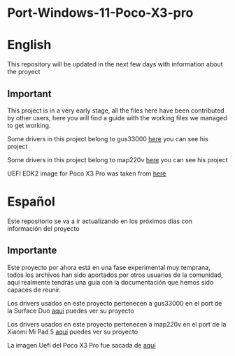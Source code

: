 # Port-Windows-11-Poco-X3-pro

# English

This repository will be updated in the next few days with information about the proyect

## Important

This project is in a very early stage, all the files here have been contributed by other users, here you will find a guide with the working files we managed to get working.

Some drivers in this project belong to gus33000 [here](https://github.com/WOA-Project/SurfaceDuo-Drivers) you can see his project

Some drivers in this project belong to map220v [here](https://github.com/map220v/MiPad5-Drivers) you can see his project

UEFI EDK2 image for Poco X3 Pro was taken from [here](https://forum.xda-developers.com/t/uefi-poco-x3-pro.4441163/)

# Español

Este repositorio se va a ir actualizando en los próximos días con información del proyecto

## Importante

Este proyecto por ahora está en una fase experimental muy temprana, todos los archivos han sido aportados por otros usuarios de la comunidad, aquí realmente tendrás una guía con la documentación que hemos sido capaces de reunir.

Los drivers usados en este proyecto pertenecen a gus33000 en el port de la Surface Duo [aquí](https://github.com/WOA-Project/SurfaceDuo-Drivers) puedes ver su proyecto

Los drivers usados en este proyecto pertenecen a map220v en el port de la Xiaomi Mi Pad 5 [aquí](https://github.com/map220v/MiPad5-Drivers) puedes ver su proyecto

La imagen Uefi del Poco X3 Pro fue sacada de [aquí](https://forum.xda-developers.com/t/uefi-poco-x3-pro.4441163/)
